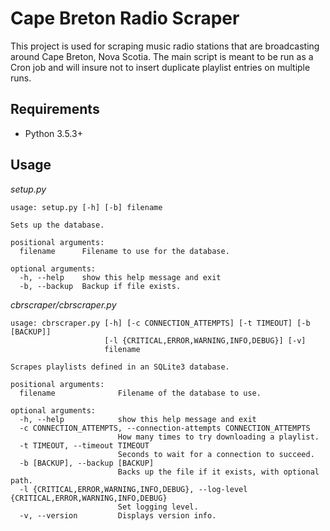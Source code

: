 # Cape Breton Radio Scraper #

This project is used for scraping music radio stations that are broadcasting around
Cape Breton, Nova Scotia. The main script is meant to be run as a Cron job and will
insure not to insert duplicate playlist entries on multiple runs.

## Requirements ##
+ Python 3.5.3+

## Usage ##
*setup.py*
```
usage: setup.py [-h] [-b] filename

Sets up the database.

positional arguments:
  filename      Filename to use for the database.

optional arguments:
  -h, --help    show this help message and exit
  -b, --backup  Backup if file exists.

```

*cbrscraper/cbrscraper.py*
```
usage: cbrscraper.py [-h] [-c CONNECTION_ATTEMPTS] [-t TIMEOUT] [-b [BACKUP]]
                     [-l {CRITICAL,ERROR,WARNING,INFO,DEBUG}] [-v]
                     filename

Scrapes playlists defined in an SQLite3 database.

positional arguments:
  filename              Filename of the database to use.

optional arguments:
  -h, --help            show this help message and exit
  -c CONNECTION_ATTEMPTS, --connection-attempts CONNECTION_ATTEMPTS
                        How many times to try downloading a playlist.
  -t TIMEOUT, --timeout TIMEOUT
                        Seconds to wait for a connection to succeed.
  -b [BACKUP], --backup [BACKUP]
                        Backs up the file if it exists, with optional path.
  -l {CRITICAL,ERROR,WARNING,INFO,DEBUG}, --log-level {CRITICAL,ERROR,WARNING,INFO,DEBUG}
                        Set logging level.
  -v, --version         Displays version info.
```
